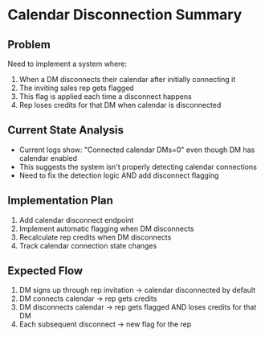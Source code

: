 # Calendar Disconnection Summary

## Problem
Need to implement a system where:
1. When a DM disconnects their calendar after initially connecting it
2. The inviting sales rep gets flagged
3. This flag is applied each time a disconnect happens
4. Rep loses credits for that DM when calendar is disconnected

## Current State Analysis
- Current logs show: "Connected calendar DMs=0" even though DM has calendar enabled
- This suggests the system isn't properly detecting calendar connections
- Need to fix the detection logic AND add disconnect flagging

## Implementation Plan
1. Add calendar disconnect endpoint
2. Implement automatic flagging when DM disconnects
3. Recalculate rep credits when DM disconnects
4. Track calendar connection state changes

## Expected Flow
1. DM signs up through rep invitation → calendar disconnected by default
2. DM connects calendar → rep gets credits
3. DM disconnects calendar → rep gets flagged AND loses credits for that DM
4. Each subsequent disconnect → new flag for the rep
